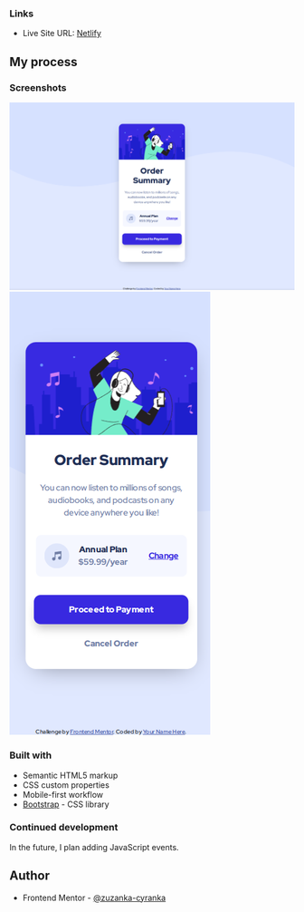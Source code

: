 ### Links

- Live Site URL: [Netlify](order-summary-component-main-zzah.netlify.app)

## My process

### Screenshots

![Desktop design](desktop.png)
![Mobile design](mobile.png)

### Built with

- Semantic HTML5 markup
- CSS custom properties
- Mobile-first workflow
- [Bootstrap](https://getbootstrap.com/docs/5.0/getting-started/introduction/) - CSS library

### Continued development

In the future, I plan adding JavaScript events.

## Author

- Frontend Mentor - [@zuzanka-cyranka](https://www.frontendmentor.io/profile/zuzanka-cyranka)
